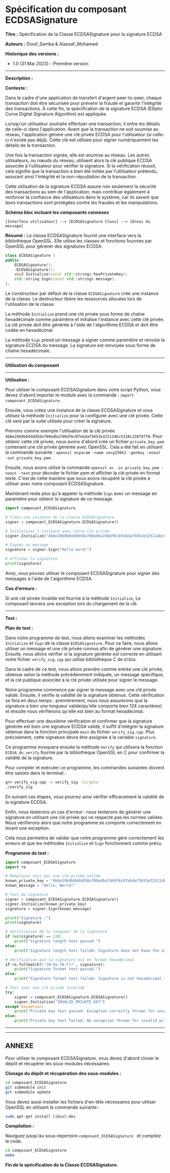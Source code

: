 # Spécification du composant ECDSASignature

**Titre :** Spécification de la Classe ECDSASignature pour la signature ECDSA

**Auteurs :** Diouf_Samba & Alassaf_Mohamed

**Historique des versions :**

- 1.0 (31 Mai 2023) - Première version

---

**Description :**

**Contexte :**

Dans le cadre d'une application de transfert d'argent peer-to-peer, chaque transaction doit être sécurisée pour prévenir la fraude et garantir l'intégrité des transactions. À cette fin, la spécification de la signature ECDSA (Elliptic Curve Digital Signature Algorithm) est appliquée.

Lorsqu'un utilisateur souhaite effectuer une transaction, il entre les détails de celle-ci dans l'application. Avant que la transaction ne soit soumise au réseau, l'application génère une clé privée ECDSA pour l'utilisateur (si celle-ci n'existe pas déjà). Cette clé est utilisée pour signer numériquement les détails de la transaction.

Une fois la transaction signée, elle est soumise au réseau. Les autres utilisateurs, ou nœuds du réseau, utilisent alors la clé publique ECDSA associée à l'utilisateur pour vérifier la signature. Si la vérification réussit, cela signifie que la transaction a bien été initiée par l'utilisateur prétendu, assurant ainsi l'intégrité et la non-répudiation de la transaction.

Cette utilisation de la signature ECDSA assure non seulement la sécurité des transactions au sein de l'application, mais contribue également à renforcer la confiance des utilisateurs dans le système, car ils savent que leurs transactions sont protégées contre les fraudes et les manipulations.

**Schéma bloc incluant les composants connexes**

```
[Interface utilisateur] --> [ECDSASignature Class] --> [Envoi du message]
```

**Résumé :**
La classe ECDSASignature fournit une interface vers la bibliothèque OpenSSL. Elle utilise les classes et fonctions fournies par OpenSSL pour générer des signatures ECDSA.

```cpp
class ECDSASignature {
public:
    ECDSASignature();
    ~ECDSASignature();
    void Initialize(const std::string& hexPrivateKey);
    std::string Sign(const std::string& message);
};
```

Le constructeur par défaut de la classe `ECDSASignature` crée une instance de la classe. Le destructeur libère les ressources allouées lors de l'utilisation de la classe.

La méthode `Initialize` prend une clé privée sous forme de chaîne hexadécimale comme paramètre et initialise l'instance avec cette clé privée. La clé privée doit être générée à l'aide de l'algorithme ECDSA et doit être codée en hexadécimal.

La méthode `Sign` prend un message à signer comme paramètre et renvoie la signature ECDSA du message. La signature est renvoyée sous forme de chaîne hexadécimale.

---

**Utilisation du composant**

---



**Utilisation :**

Pour utiliser le composant ECDSASignature dans votre script Python, vous devez d'abord importer le module avec la commande : `import composant_ECDSASignature`.

Ensuite, vous créez une instance de la classe ECDSASignature et vous utilisez la méthode `Initialize` pour la configurer avec une clé privée. Cette clé sera par la suite utilisée pour créer la signature.

Prenons comme exemple l'utilisation de la clé privée `4b8e29b9b0dddd58a709edba7d6df6c07ebdaf5653e325114bc5318c238f87f0`. Pour obtenir cette clé privée, nous avons d'abord créé un fichier `private_key.pem` contenant une clé privée générée avec OpenSSL. Cela a été fait en utilisant la commande suivante : `openssl ecparam -name secp256k1 -genkey -noout -out private_key.pem`.

Ensuite, nous avons utilisé la commande `openssl ec -in private_key.pem -noout -text` pour décoder le fichier pem et afficher la clé privée en format texte. C'est de cette manière que nous avons récupéré la clé privée à utiliser avec notre composant ECDSASignature.

Maintenant reste plus qu'à appeler la méthode `Sign` avec un message en paramètre pour obtenir la signature de ce message.

```python
import composant_ECDSASignature

# Créez une instance de la classe ECDSASignature
signer = composant_ECDSASignature.ECDSASignature()

# Initialisez l'instance avec votre clé privée
signer.Initialize("4b8e29b9b0dddd58a709edba7d6df6c07ebdaf5653e325114bc5318c238f87f0")

# Signez un message
signature = signer.Sign("Hello word!")

# Affichez la signature
print(signature)
```
Ainsi, vous pouvez utiliser le composant ECDSASignature pour signer des messages à l'aide de l'algorithme ECDSA.



**Cas d’erreurs :**

Si une clé privée invalide est fournie à la méthode `Initialize`, Le composant lancera une exception lors du chargement de la clé.

---

**Test :**

**Plan de test :**

Dans notre programme de test, nous allons examiner les méthodes `Initialize` et `Sign` de la classe `ECDSASignature`. Pour ce faire, nous allons utiliser un message et une clé privée connus afin de générer une signature. Ensuite, nous allons vérifier si la signature générée est correcte en utilisant notre fichier `verify_sig.cpp` qui utilise bibliothèque C de `ECDSA`.

Dans le cadre de ce test, nous allons prendre comme entrée une clé privée, obtenue selon la méthode précédemment indiquée, un message spécifique, et la clé publique associée à la clé privée utilisée pour signer le message.

Notre programme commence par signer le message avec une clé privée valide. Ensuite, il vérifie la validité de la signature obtenue. Cette vérification se fera en deux temps : premièrement, nous nous assurerons que la signature a bien une longueur valide(qu'elle comporte bien 124 caractères) et ensuite nous vérifierons qu'elle est bien au format hexadécimal.

Pour effectuer une deuxième vérification et confirmer que la signature générée est bien une signature ECDSA valide, il suffit d'intégrer la signature obtenue dans la fonction principale `main` du fichier `verify_sig.cpp`. Plus précisément, cette signature devra être assignée à la variable `signature`.

Ce programme invoquera ensuite la méthode `Verify` qui utilisera la fonction `ECDSA_do_verify` fournie par la bibliothèque OpenSSL en C pour confirmer la validité de la signature. 

Pour compiler et exécuter ce programme, les commandes suivantes doivent être saisies dans le terminal :

```bash
g++ verify_sig.cpp -o verify_sig -lcrypto
./verify_sig
```
En suivant ces étapes, vous pourrez ainsi vérifier efficacement la validité de la signature ECDSA.

Enfin, nous testerons un cas d'erreur : nous tenterons de générer une signature en utilisant une clé privée qui ne respecte pas les normes valides. Nous vérifierons alors que notre programme se comporte correctement en levant une exception.

Cela nous permettra de valider que notre programme gère correctement les erreurs et que les méthodes `Initialize` et `Sign` fonctionnent comme prévu.

**Programme de test :**

```python
import composant_ECDSASignature
import re

# Remplacez ceci par une clé privée valide
known_private_key = "4b8e29b9b0dddd58a709edba7d6df6c07ebdaf5653e325114bc5318c238f87f0"
known_message = "Hello, World!"

# Test de signature
signer = composant_ECDSASignature.ECDSASignature()
signer.Initialize(known_private_key)
signature = signer.Sign(known_message)

print("Signature :")
print(signature)

# Vérification de la longueur de la signature
if len(signature) == 128:
    print("Signature length test passed.")
else:
    print("Signature length test failed: Signature does not have the expected length.")

# Vérification que la signature est en format hexadécimal
if re.fullmatch(r'[0-9a-fA-F]*', signature):
    print("Signature format test passed.")
else:
    print("Signature format test failed: Signature is not hexadecimal.")

# Test avec une clé privée invalide
try:
    signer = composant_ECDSASignature.ECDSASignature()
    signer.Initialize("INVALID_PRIVATE_KEY")
except Exception:
    print("Private key test passed: Exception correctly thrown for invalid private key.")
else:
    print("Private key test failed: No exception thrown for invalid private key.")


```


---


---
ANNEXE
---
Pour utiliser le composant ECDSASignature, vous devez d'abord cloner le dépôt et récupérer les sous-modules nécessaires.

**Clonage du dépôt et récupération des sous-modules :**

```bash
cd composant_ECDSASignature 
git submodule init
git submodule update
```
Vous devez aussi installer les fichiers d'en-tête nécessaires pour utiliser OpenSSL en utilisant la commande suivante :

```bash
sudo apt-get install libssl-dev
```

**Compilation :**

Naviguez jusqu'au sous-répertoire `composant_ECDSASignature ` et compilez le code.

```bash
cd composant_ECDSASignature 
make
```

**Fin de la spécification de la Classe ECDSASignature.**
